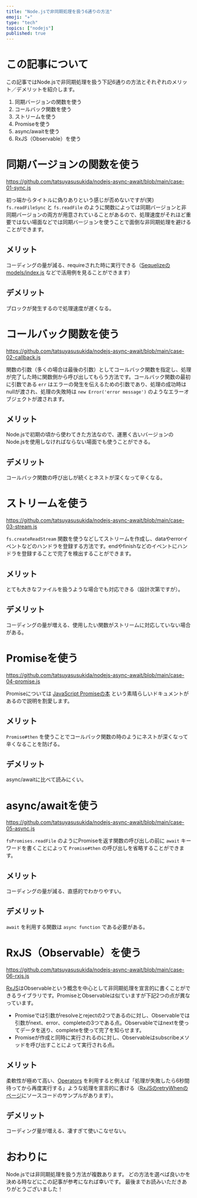 ```yaml
---
title: "Node.jsで非同期処理を扱う6通りの方法"
emoji: "✈️"
type: "tech"
topics: ["nodejs"]
published: true
---
```


# この記事について

この記事ではNode.jsで非同期処理を扱う下記6通りの方法とそれぞれのメリット／デメリットを紹介します。

1. 同期バージョンの関数を使う
2. コールバック関数を使う
3. ストリームを使う
4. Promiseを使う
5. async/awaitを使う
6. RxJS（Observable）を使う



# 同期バージョンの関数を使う

https://github.com/tatsuyasusukida/nodejs-async-await/blob/main/case-01-sync.js

初っ端からタイトルに偽りありという感じが否めないですが(笑)
`fs.readFileSync` と `fs.readFile` のように関数によっては同期バージョンと非同期バージョンの両方が用意されていることがあるので、処理速度がそれほど重要ではない場面などでは同期バージョンを使うことで面倒な非同期処理を避けることができます。

## メリット

コーディングの量が減る、requireされた時に実行できる（[Sequelizeのmodels/index.js](https://github.com/sequelize/cli/blob/main/src/assets/models/index.js) などで活用例を見ることができます）

## デメリット

ブロックが発生するので処理速度が遅くなる。



# コールバック関数を使う

https://github.com/tatsuyasusukida/nodejs-async-await/blob/main/case-02-callback.js

関数の引数（多くの場合は最後の引数）としてコールバック関数を指定し、処理が完了した時に関数側から呼び出してもらう方法です。コールバック関数の最初に引数である `err` はエラーの発生を伝えるための引数であり、処理の成功時はnullが渡され、処理の失敗時は `new Error('error message')` のようなエラーオブジェクトが渡されます。

## メリット

Node.jsで初期の頃から使わてきた方法なので、運悪く古いバージョンのNode.jsを使用しなければならない場面でも使うことができる。

## デメリット

コールバック関数の呼び出しが続くとネストが深くなって辛くなる。



# ストリームを使う

https://github.com/tatsuyasusukida/nodejs-async-await/blob/main/case-03-stream.js

`fs.createReadStream` 関数を使うなどしてストリームを作成し、dataやerrorイベントなどのハンドラを登録する方法です。endやfinishなどのイベントにハンドラを登録することで完了を検出することができます。

## メリット

とても大きなファイルを扱うような場合でも対応できる（設計次第ですが）。

## デメリット

コーディングの量が増える、使用したい関数がストリームに対応していない場合がある。



# Promiseを使う

https://github.com/tatsuyasusukida/nodejs-async-await/blob/main/case-04-promise.js

Promiseについては [JavaScript Promiseの本](https://azu.github.io/promises-book/) という素晴らしいドキュメントがあるので説明を割愛します。

## メリット

`Promise#then` を使うことでコールバック関数の時のようにネストが深くなって辛くなることを防げる。

## デメリット

async/awaitに比べて読みにくい。



# async/awaitを使う

https://github.com/tatsuyasusukida/nodejs-async-await/blob/main/case-05-async.js

`fsPromises.readFile` のようにPromiseを返す関数の呼び出しの前に `await` キーワードを書くことによって `Promise#then` の呼び出しを省略することができます。

## メリット

コーディングの量が減る、直感的でわかりやすい。

## デメリット

`await` を利用する関数は `async function` である必要がある。



# RxJS（Observable）を使う

https://github.com/tatsuyasusukida/nodejs-async-await/blob/main/case-06-rxjs.js

[RxJS](https://rxjs.dev/)はObservableという概念を中心として非同期処理を宣言的に書くことができるライブラリです。PromiseとObservableは似ていますが下記2つの点が異なっています。

- Promiseでは引数がresolveとrejectの2つであるのに対し、Observableでは引数がnext、error、completeの3つである点。Observableではnextを使ってデータを送り、completeを使って完了を知らせます。
- Promiseが作成と同時に実行されるのに対し、Observableはsubscribeメソッドを呼び出すことによって実行される点。

## メリット

柔軟性が極めて高い、[Operators](https://rxjs.dev/guide/operators) を利用すると例えば「処理が失敗したら6秒間待ってから再度実行する」ような処理を宣言的に書ける（[RxJSのretryWhenのページ](https://www.learnrxjs.io/learn-rxjs/operators/error_handling/retrywhen#examples)にソースコードのサンプルがあります）。

## デメリット

コーディング量が増える、凄すぎて使いこなせない。



# おわりに

Node.jsでは非同期処理を扱う方法が複数あります。
どの方法を選べば良いかを決める時などにこの記事が参考になれば幸いです。
最後までお読みいただきありがとうございました！
